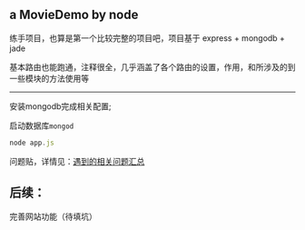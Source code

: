 ## a MovieDemo by node

练手项目，也算是第一个比较完整的项目吧，项目基于 express + mongodb + jade

基本路由也能跑通，注释很全，几乎涵盖了各个路由的设置，作用，和所涉及的到一些模块的方法使用等

---

安装mongodb完成相关配置;

启动数据库`mongod`

```js
node app.js
```

问题贴，详情见：<a href="http://hanekaoru.com/?p=1367" target="_blank">遇到的相关问题汇总</a>


## 后续：

完善网站功能（待填坑）

